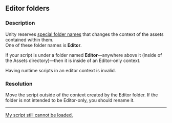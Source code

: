 ## Editor folders
### Description
Unity reserves [special folder names](https://docs.unity3d.com/Manual/SpecialFolders.html) that changes the context of the assets contained within them.  
One of these folder names is **Editor**.  

If your script is under a folder named **Editor**—anywhere above it (inside of the Assets directory)—then it is inside of an Editor-only context.  

Having runtime scripts in an editor context is invalid.  

### Resolution
Move the script outside of the context created by the Editor folder. If the folder is not intended to be Editor-only, you should rename it.  

---  
[My script still cannot be loaded.](5%20Script%20Loading.md)